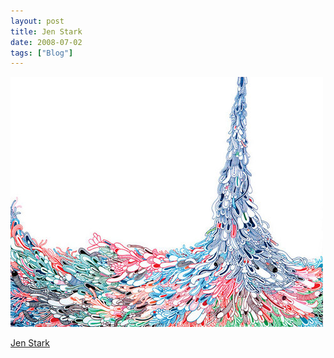 ```yaml
---
layout: post
title: Jen Stark
date: 2008-07-02
tags: ["Blog"]
---
```


![](k3Im6rfOqaxzw4nqxrwAHOeR_500.jpg)  

[Jen Stark](http://www.jenstark.com/drawing_17.html)